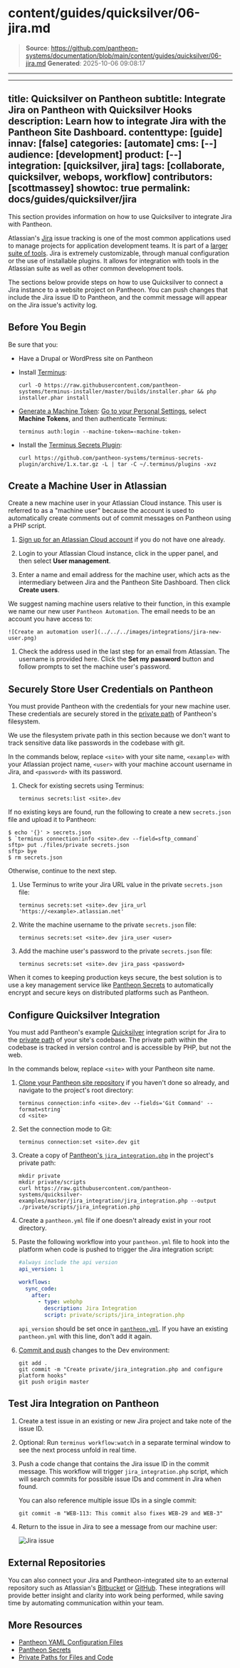 # content/guides/quicksilver/06-jira.md

> **Source**: https://github.com/pantheon-systems/documentation/blob/main/content/guides/quicksilver/06-jira.md
> **Generated**: 2025-10-06 09:08:17

---

---
title: Quicksilver on Pantheon
subtitle: Integrate Jira on Pantheon with Quicksilver Hooks
description: Learn how to integrate Jira with the Pantheon Site Dashboard.
contenttype: [guide]
innav: [false]
categories: [automate]
cms: [--]
audience: [development]
product: [--]
integration: [quicksilver, jira]
tags: [collaborate, quicksilver, webops, workflow]
contributors: [scottmassey]
showtoc: true
permalink: docs/guides/quicksilver/jira
---

This section provides information on how to use Quicksilver to integrate Jira with Pantheon.

Atlassian's [Jira](https://www.atlassian.com/software/jira) issue tracking is one of the most common applications used to manage projects for application development teams. It is part of a [larger suite of tools](https://www.atlassian.com/legal/privacy-policy/product-family). Jira is extremely customizable, through manual configuration or the use of installable plugins. It allows for integration with tools in the Atlassian suite as well as other common development tools.

The sections below provide steps on how to use Quicksilver to connect a Jira instance to a website project on Pantheon. You can push changes that include the Jira issue ID to Pantheon, and the commit message will appear on the Jira issue's activity log.

## Before You Begin

Be sure that you:

- Have a Drupal or WordPress site on Pantheon

- Install [Terminus](/terminus):

  ```bash{promptUser: user}
  curl -O https://raw.githubusercontent.com/pantheon-systems/terminus-installer/master/builds/installer.phar && php installer.phar install
  ```

- [Generate a Machine Token](https://dashboard.pantheon.io/machine-token/create): [Go to your Personal Settings](/personal-settings), select **Machine Tokens**, and then authenticate Terminus:

  ```bash{promptUser: user}
  terminus auth:login --machine-token=‹machine-token›
  ```

- Install the [Terminus Secrets Plugin](https://github.com/pantheon-systems/terminus-secrets-plugin):

  ```bash{promptUser: user}
  curl https://github.com/pantheon-systems/terminus-secrets-plugin/archive/1.x.tar.gz -L | tar -C ~/.terminus/plugins -xvz
  ```

## Create a Machine User in Atlassian

Create a new machine user in your Atlassian Cloud instance. This user is referred to as a "machine user" because the account is used to automatically create comments out of commit messages on Pantheon using a PHP script.

1. [Sign up for an Atlassian Cloud account](https://www.atlassian.com/software/jira/try) if you do not have one already.

1. Login to your Atlassian Cloud instance, click <Icon icon="gear" /> in the upper panel, and then select **User management**.

1. Enter a name and email address for the machine user, which acts as the intermediary between Jira and the Pantheon Site Dashboard. Then click **Create users**.

We suggest naming machine users relative to their function, in this example we name our new user `Pantheon Automation`. The email needs to be an account you have access to:

    ![Create an automation user](../../../images/integrations/jira-new-user.png)

1. Check the address used in the last step for an email from Atlassian. The username is provided here. Click the **Set my password** button and follow prompts to set the machine user's password.

## Securely Store User Credentials on Pantheon

You must provide Pantheon with the credentials for your new machine user. These credentials are securely stored in the [private path](/guides/secure-development/private-paths#private-path-for-files) of Pantheon's filesystem.

We use the filesystem private path in this section because we don't want to track sensitive data like passwords in the codebase with git.

In the commands below, replace `<site>` with your site name, `<example>` with your Atlassian project name, `<user>` with your machine account username in Jira, and `<password>` with its password.

1. Check for existing secrets using Terminus:

   ```bash{promptUser: user}
   terminus secrets:list <site>.dev
   ```

If no existing keys are found, run the following to create a new `secrets.json` file and upload it to Pantheon:

```none
$ echo '{}' > secrets.json
$ `terminus connection:info <site>.dev --field=sftp_command`
sftp> put ./files/private secrets.json
sftp> bye
$ rm secrets.json
```

Otherwise, continue to the next step.

1. Use Terminus to write your Jira URL value in the private `secrets.json` file:

   ```bash{promptUser: user}
   terminus secrets:set <site>.dev jira_url 'https://<example>.atlassian.net'
   ```

1. Write the machine username to the private `secrets.json` file:

   ```bash{promptUser: user}
   terminus secrets:set <site>.dev jira_user <user>
   ```

1. Add the machine user's password to the private `secrets.json` file:

   ```bash{promptUser: user}
   terminus secrets:set <site>.dev jira_pass <password>
   ```

<Alert title="Note" type="info">

When it comes to keeping production keys secure, the best solution is to use a key management service like [Pantheon Secrets](/guides/secrets) to automatically encrypt and secure keys on distributed platforms such as Pantheon.

</Alert>

## Configure Quicksilver Integration

You must add Pantheon's example [Quicksilver](/guides/quicksilver) integration script for Jira to the [private path](/guides/secure-development/private-paths#private-path-for-code) of your site's codebase. The private path within the codebase is tracked in version control and is accessible by PHP, but not the web.

In the commands below, replace `<site>` with your Pantheon site name.

1. [Clone your Pantheon site repository](/guides/git/git-config#clone-your-site-codebase) if you haven't done so already, and navigate to the project's root directory:

   ```bash{promptUser: user}
   terminus connection:info <site>.dev --fields='Git Command' --format=string`
   cd <site>
   ```

1. Set the connection mode to Git:

   ```bash{promptUser: user}
   terminus connection:set <site>.dev git
   ```

1. Create a copy of [Pantheon's `jira_integration.php`](https://github.com/pantheon-systems/quicksilver-examples/tree/master/jira_integration) in the project's private path:

   ```bash{promptUser: user}
   mkdir private
   mkdir private/scripts
   curl https://raw.githubusercontent.com/pantheon-systems/quicksilver-examples/master/jira_integration/jira_integration.php --output ./private/scripts/jira_integration.php
   ```

1. Create a `pantheon.yml` file if one doesn't already exist in your root directory.

1. Paste the following workflow into your `pantheon.yml` file to hook into the platform when code is pushed to trigger the Jira integration script:

   ```yaml:title=pantheon.yml
   #always include the api version
   api_version: 1

   workflows:
     sync_code:
       after:
         - type: webphp
           description: Jira Integration
           script: private/scripts/jira_integration.php
   ```

    <Alert title="Note" type="info">

   `api_version` should be set once in [`pantheon.yml`](/pantheon-yml). If you have an existing `pantheon.yml` with this line, don't add it again.

    </Alert>

1. [Commit and push](/guides/git/git-config#push-changes-to-pantheon) changes to the Dev environment:

   ```bash{promptUser: user}
   git add .
   git commit -m "Create private/jira_integration.php and configure platform hooks"
   git push origin master
   ```

## Test Jira Integration on Pantheon

1. Create a test issue in an existing or new Jira project and take note of the issue ID.

1. Optional: Run `terminus workflow:watch` in a separate terminal window to see the next process unfold in real time.

1. Push a code change that contains the Jira issue ID in the commit message. This workflow will trigger `jira_integration.php` script, which will search commits for possible issue IDs and comment in Jira when found.

   You can also reference multiple issue IDs in a single commit:

   ```bash{promptUser: user}
   git commit -m "WEB-113: This commit also fixes WEB-29 and WEB-3"
   ```

1. Return to the issue in Jira to see a message from our machine user:

   ![Jira issue](../../../images/integrations/jira_log.png)

## External Repositories

You can also connect your Jira and Pantheon-integrated site to an external repository such as Atlassian's [Bitbucket](https://confluence.atlassian.com/adminjiracloud/getting-started-with-bitbucket-and-jira-cloud-776830280.html) or [GitHub](https://confluence.atlassian.com/adminjiracloud/connect-jira-cloud-to-github-814188429.html). These integrations will provide better insight and clarity into work being performed, while saving time by automating communication within your team.

## More Resources

- [Pantheon YAML Configuration Files](/pantheon-yml)
- [Pantheon Secrets](/guides/secrets)
- [Private Paths for Files and Code](/guides/secure-development/private-paths)
